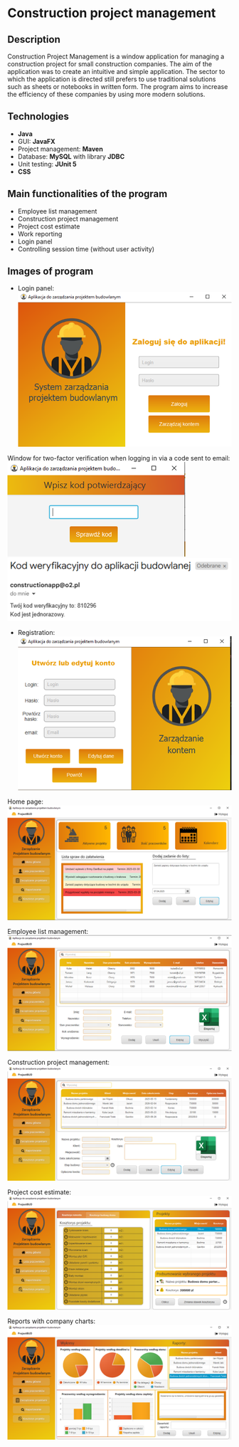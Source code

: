 # Construction project management

## Description

Construction Project Management is a window application for managing a construction project for small construction companies. The aim of the application was to create an intuitive and simple application. The sector to which the application is directed still prefers to use traditional solutions such as sheets or notebooks in written form. The program aims to increase the efficiency of these companies by using more modern solutions.

## Technologies
- **Java**
- GUI: **JavaFX**
- Project management: **Maven**
- Database: **MySQL** with library **JDBC**
- Unit testing: **JUnit 5**
- **CSS**

## Main functionalities of the program

- Employee list management
- Construction project management
- Project cost estimate
- Work reporting
- Login panel
- Controlling session time (without user activity)

## Images of program

- Login panel:
![mainlogin](photos/1.png)

Window for two-factor verification when logging in via a code sent to email:
![codeverife](photos/2.png)
![email](photos/9.png)

- Registration:
![register](photos/3.png)

Home page:
![home](photos/4.png)

Employee list management:
![employee](photos/5.png)

Construction project management:
![project](photos/6.png)

Project cost estimate:
![estimate](photos/7.png)

Reports with company charts:
![raport](photos/8.png)
